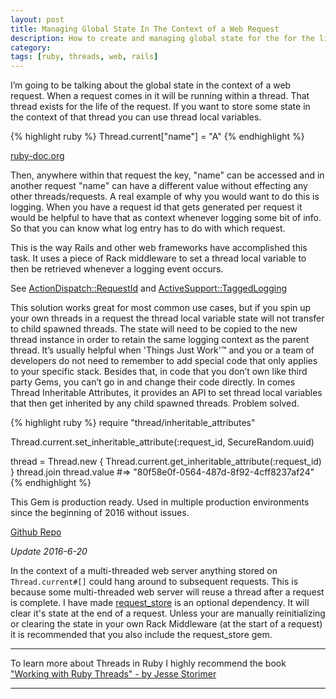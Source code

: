 ```yaml
---
layout: post
title: Managing Global State In The Context of a Web Request 
description: How to create and managing global state for the for the life of a request in ruby.
category: 
tags: [ruby, threads, web, rails]
---
```


I’m going to be talking about the global state in the context of a web request. When a request comes in it will be running within a thread. That thread exists for the life of the request. If you want to store some state in the context of that thread you can use thread local variables. 

{% highlight ruby %}
 Thread.current["name"] = "A"
{% endhighlight %}

[ruby-doc.org](http://ruby-doc.org/core-2.3.1/Thread.html#method-i-5B-5D)

Then, anywhere within that request the key, "name" can be accessed and in another request "name" can have a different value without effecting any other threads/requests. A real example of why you would want to do this is logging. When you have a request id that gets generated per request it would be helpful to have that as context whenever logging some bit of info. So that you can know what log entry has to do with which request.

This is the way Rails and other web frameworks have accomplished this task. It uses a piece of Rack middleware to set a thread local variable to then be retrieved whenever a logging event occurs.

See [ActionDispatch::RequestId](https://github.com/rails/rails/blob/51a759a745b065b335a0c8f49439118ac8e04586/actionpack/lib/action_dispatch/middleware/request_id.rb#L19) and
[ActiveSupport::TaggedLogging](https://github.com/rails/rails/blob/52ce6ece8c8f74064bb64e0a0b1ddd83092718e1/activesupport/lib/active_support/tagged_logging.rb)

This solution works great for most common use cases, but if you spin up your own threads in a request the thread local variable state will not transfer to child spawned threads. The state will need to be copied to the new thread instance in order to retain the same logging context as the parent thread. It’s usually helpful when 'Things Just Work'™ and you or a team of developers do not need to remember to add special code that only applies to your specific stack. Besides that, in code that you don’t own like third party Gems, you can’t go in and change their code directly.  In comes Thread Inheritable Attributes, it provides an API to set thread local variables that then get inherited by any child spawned threads. Problem solved. 


{% highlight ruby %}
require "thread/inheritable_attributes"

Thread.current.set_inheritable_attribute(:request_id, SecureRandom.uuid)

thread = Thread.new {
          Thread.current.get_inheritable_attribute(:request_id)
        }
thread.join
thread.value
  #=> "80f58e0f-0564-487d-8f92-4cff8237af24"
{% endhighlight %}

This Gem is production ready. Used in multiple production environments since the beginning of 2016 without issues.

[Github Repo](https://github.com/zeisler/thread-inheritable_attributes)

*Update 2016-6-20*

In the context of a multi-threaded web server anything stored on `Thread.current#[]` could hang around to subsequent requests. This is because some multi-threaded web server will reuse a thread after a request is complete.
I have made [request_store](https://github.com/steveklabnik/request_store) is an optional dependency. It will clear it's state at the end of a request. Unless your are manually reinitializing or clearing the state in your own Rack Middleware (at the start of a request) it is recommended that you also include the request_store gem.

-------

To learn more about Threads in Ruby I highly recommend the book ["Working with Ruby Threads" - by Jesse Storimer](https://pragprog.com/book/jsthreads/working-with-ruby-threads) 

-------
